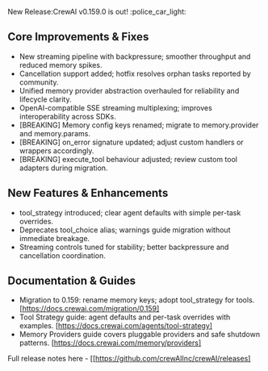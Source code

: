 New Release:CrewAI v0.159.0 is out! :police_car_light:

## Core Improvements & Fixes
- New streaming pipeline with backpressure; smoother throughput and reduced memory spikes.
- Cancellation support added; hotfix resolves orphan tasks reported by community.
- Unified memory provider abstraction overhauled for reliability and lifecycle clarity.
- OpenAI-compatible SSE streaming multiplexing; improves interoperability across SDKs.
- [BREAKING] Memory config keys renamed; migrate to memory.provider and memory.params.
- [BREAKING] on_error signature updated; adjust custom handlers or wrappers accordingly.
- [BREAKING] execute_tool behaviour adjusted; review custom tool adapters during migration.

## New Features & Enhancements
- tool_strategy introduced; clear agent defaults with simple per-task overrides.
- Deprecates tool_choice alias; warnings guide migration without immediate breakage.
- Streaming controls tuned for stability; better backpressure and cancellation coordination.

## Documentation & Guides
- Migration to 0.159: rename memory keys; adopt tool_strategy for tools. [https://docs.crewai.com/migration/0.159]
- Tool Strategy guide: agent defaults and per-task overrides with examples. [https://docs.crewai.com/agents/tool-strategy]
- Memory Providers guide covers pluggable providers and safe shutdown patterns. [https://docs.crewai.com/memory/providers]

Full release notes here - [[https://github.com/crewAIInc/crewAI/releases]